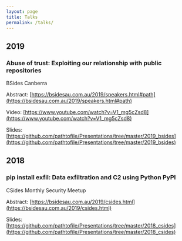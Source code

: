 ```yaml
---
layout: page
title: Talks
permalink: /talks/
---
```


## 2019

### Abuse of trust: Exploiting our relationship with public repositories  
BSides Canberra

Abstract: [https://bsidesau.com.au/2019/speakers.html#path](https://bsidesau.com.au/2019/speakers.html#path)

Video: [https://www.youtube.com/watch?v=V1_mg5cZsd8](https://www.youtube.com/watch?v=V1_mg5cZsd8)

Slides: [https://github.com/pathtofile/Presentations/tree/master/2019_bsides](https://github.com/pathtofile/Presentations/tree/master/2019_bsides)


## 2018

### pip install exfil: Data exfiltration and C2 using Python PyPI
CSides Monthly Security Meetup

Abstract: [https://bsidesau.com.au/2019/csides.html](https://bsidesau.com.au/2019/csides.html)

Slides: [https://github.com/pathtofile/Presentations/tree/master/2018_csides](https://github.com/pathtofile/Presentations/tree/master/2018_csides)
